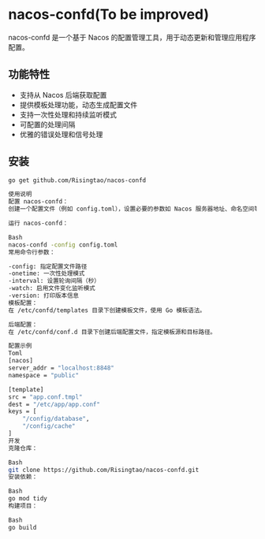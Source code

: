 # nacos-confd(To be improved)
nacos-confd 是一个基于 Nacos 的配置管理工具，用于动态更新和管理应用程序配置。

## 功能特性

- 支持从 Nacos 后端获取配置
- 提供模板处理功能，动态生成配置文件
- 支持一次性处理和持续监听模式
- 可配置的处理间隔
- 优雅的错误处理和信号处理

## 安装

```bash
go get github.com/Risingtao/nacos-confd

使用说明
配置 nacos-confd：
创建一个配置文件（例如 config.toml），设置必要的参数如 Nacos 服务器地址、命名空间等。

运行 nacos-confd：

Bash
nacos-confd -config config.toml
常用命令行参数：

-config: 指定配置文件路径
-onetime: 一次性处理模式
-interval: 设置轮询间隔（秒）
-watch: 启用文件变化监听模式
-version: 打印版本信息
模板配置：
在 /etc/confd/templates 目录下创建模板文件，使用 Go 模板语法。

后端配置：
在 /etc/confd/conf.d 目录下创建后端配置文件，指定模板源和目标路径。

配置示例
Toml
[nacos]
server_addr = "localhost:8848"
namespace = "public"

[template]
src = "app.conf.tmpl"
dest = "/etc/app/app.conf"
keys = [
    "/config/database",
    "/config/cache"
]
开发
克隆仓库：

Bash
git clone https://github.com/Risingtao/nacos-confd.git
安装依赖：

Bash
go mod tidy
构建项目：

Bash
go build
```